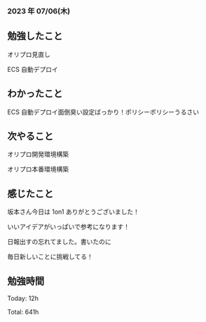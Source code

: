 ### 2023 年 07/06(木)

## 勉強したこと

オリプロ見直し

ECS 自動デプロイ

## わかったこと

ECS 自動デプロイ面倒臭い設定ばっかり！ポリシーポリシーうるさい

## 次やること

オリプロ開発環境構築

オリプロ本番環境構築

## 感じたこと

坂本さん今日は 1on1 ありがとうございました！

いいアイデアがいっぱいで参考になります！

日報出すの忘れてました。書いたのに

毎日新しいことに挑戦してる！

## 勉強時間

Today: 12h

Total: 641h
